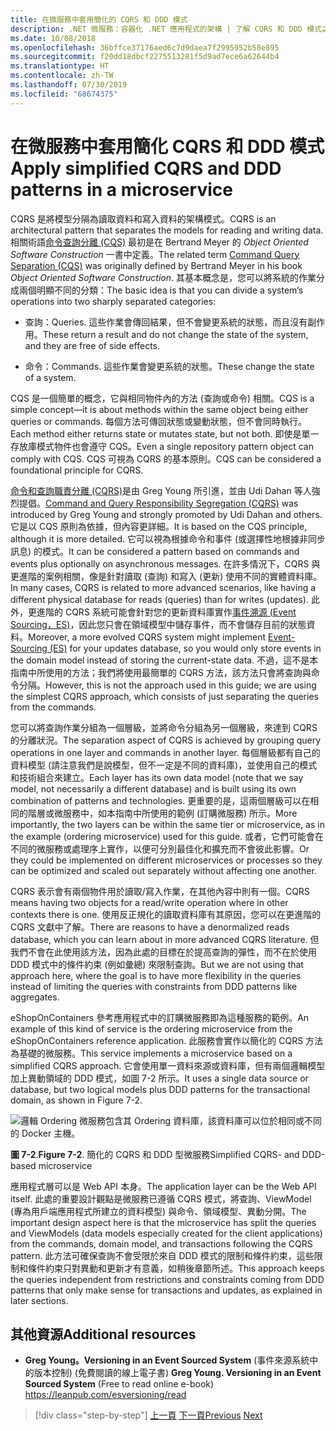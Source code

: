 ```yaml
---
title: 在微服務中套用簡化的 CQRS 和 DDD 模式
description: .NET 微服務：容器化 .NET 應用程式的架構 | 了解 CQRS 和 DDD 模式之間的整體關聯。
ms.date: 10/08/2018
ms.openlocfilehash: 36bffce37176aed6c7d9daea7f2995952b58e895
ms.sourcegitcommit: f20dd18dbcf2275513281f5d9ad7ece6a62644b4
ms.translationtype: HT
ms.contentlocale: zh-TW
ms.lasthandoff: 07/30/2019
ms.locfileid: "68674375"
---
```

# <a name="apply-simplified-cqrs-and-ddd-patterns-in-a-microservice"></a><span data-ttu-id="380f7-103">在微服務中套用簡化 CQRS 和 DDD 模式</span><span class="sxs-lookup"><span data-stu-id="380f7-103">Apply simplified CQRS and DDD patterns in a microservice</span></span>

<span data-ttu-id="380f7-104">CQRS 是將模型分隔為讀取資料和寫入資料的架構模式。</span><span class="sxs-lookup"><span data-stu-id="380f7-104">CQRS is an architectural pattern that separates the models for reading and writing data.</span></span> <span data-ttu-id="380f7-105">相關術語[命令查詢分離 (CQS)](https://martinfowler.com/bliki/CommandQuerySeparation.html) 最初是在 Bertrand Meyer 的 *Object Oriented Software Construction* 一書中定義。</span><span class="sxs-lookup"><span data-stu-id="380f7-105">The related term [Command Query Separation (CQS)](https://martinfowler.com/bliki/CommandQuerySeparation.html) was originally defined by Bertrand Meyer in his book *Object Oriented Software Construction*.</span></span> <span data-ttu-id="380f7-106">其基本概念是，您可以將系統的作業分成兩個明顯不同的分類：</span><span class="sxs-lookup"><span data-stu-id="380f7-106">The basic idea is that you can divide a system’s operations into two sharply separated categories:</span></span>

- <span data-ttu-id="380f7-107">查詢：</span><span class="sxs-lookup"><span data-stu-id="380f7-107">Queries.</span></span> <span data-ttu-id="380f7-108">這些作業會傳回結果，但不會變更系統的狀態，而且沒有副作用。</span><span class="sxs-lookup"><span data-stu-id="380f7-108">These return a result and do not change the state of the system, and they are free of side effects.</span></span>

- <span data-ttu-id="380f7-109">命令：</span><span class="sxs-lookup"><span data-stu-id="380f7-109">Commands.</span></span> <span data-ttu-id="380f7-110">這些作業會變更系統的狀態。</span><span class="sxs-lookup"><span data-stu-id="380f7-110">These change the state of a system.</span></span>

<span data-ttu-id="380f7-111">CQS 是一個簡單的概念，它與相同物件內的方法 (查詢或命令) 相關。</span><span class="sxs-lookup"><span data-stu-id="380f7-111">CQS is a simple concept—it is about methods within the same object being either queries or commands.</span></span> <span data-ttu-id="380f7-112">每個方法可傳回狀態或變動狀態，但不會同時執行。</span><span class="sxs-lookup"><span data-stu-id="380f7-112">Each method either returns state or mutates state, but not both.</span></span> <span data-ttu-id="380f7-113">即使是單一存放庫模式物件也會遵守 CQS。</span><span class="sxs-lookup"><span data-stu-id="380f7-113">Even a single repository pattern object can comply with CQS.</span></span> <span data-ttu-id="380f7-114">CQS 可視為 CQRS 的基本原則。</span><span class="sxs-lookup"><span data-stu-id="380f7-114">CQS can be considered a foundational principle for CQRS.</span></span>

<span data-ttu-id="380f7-115">[命令和查詢職責分離 (CQRS)](https://martinfowler.com/bliki/CQRS.html)是由 Greg Young 所引進，並由 Udi Dahan 等人強烈提倡。</span><span class="sxs-lookup"><span data-stu-id="380f7-115">[Command and Query Responsibility Segregation (CQRS)](https://martinfowler.com/bliki/CQRS.html) was introduced by Greg Young and strongly promoted by Udi Dahan and others.</span></span> <span data-ttu-id="380f7-116">它是以 CQS 原則為依據，但內容更詳細。</span><span class="sxs-lookup"><span data-stu-id="380f7-116">It is based on the CQS principle, although it is more detailed.</span></span> <span data-ttu-id="380f7-117">它可以視為根據命令和事件 (或選擇性地根據非同步訊息) 的模式。</span><span class="sxs-lookup"><span data-stu-id="380f7-117">It can be considered a pattern based on commands and events plus optionally on asynchronous messages.</span></span> <span data-ttu-id="380f7-118">在許多情況下，CQRS 與更進階的案例相關，像是針對讀取 (查詢) 和寫入 (更新) 使用不同的實體資料庫。</span><span class="sxs-lookup"><span data-stu-id="380f7-118">In many cases, CQRS is related to more advanced scenarios, like having a different physical database for reads (queries) than for writes (updates).</span></span> <span data-ttu-id="380f7-119">此外，更進階的 CQRS 系統可能會針對您的更新資料庫實作[事件溯源 (Event Sourcing，ES)](https://martinfowler.com/eaaDev/EventSourcing.html)，因此您只會在領域模型中儲存事件，而不會儲存目前的狀態資料。</span><span class="sxs-lookup"><span data-stu-id="380f7-119">Moreover, a more evolved CQRS system might implement [Event-Sourcing (ES)](https://martinfowler.com/eaaDev/EventSourcing.html) for your updates database, so you would only store events in the domain model instead of storing the current-state data.</span></span> <span data-ttu-id="380f7-120">不過，這不是本指南中所使用的方法；我們將使用最簡單的 CQRS 方法，該方法只會將查詢與命令分隔。</span><span class="sxs-lookup"><span data-stu-id="380f7-120">However, this is not the approach used in this guide; we are using the simplest CQRS approach, which consists of just separating the queries from the commands.</span></span>

<span data-ttu-id="380f7-121">您可以將查詢作業分組為一個層級，並將命令分組為另一個層級，來達到 CQRS 的分離狀況。</span><span class="sxs-lookup"><span data-stu-id="380f7-121">The separation aspect of CQRS is achieved by grouping query operations in one layer and commands in another layer.</span></span> <span data-ttu-id="380f7-122">每個層級都有自己的資料模型 (請注意我們是說模型，但不一定是不同的資料庫)，並使用自己的模式和技術組合來建立。</span><span class="sxs-lookup"><span data-stu-id="380f7-122">Each layer has its own data model (note that we say model, not necessarily a different database) and is built using its own combination of patterns and technologies.</span></span> <span data-ttu-id="380f7-123">更重要的是，這兩個層級可以在相同的階層或微服務中，如本指南中所使用的範例 (訂購微服務) 所示。</span><span class="sxs-lookup"><span data-stu-id="380f7-123">More importantly, the two layers can be within the same tier or microservice, as in the example (ordering microservice) used for this guide.</span></span> <span data-ttu-id="380f7-124">或者，它們可能會在不同的微服務或處理序上實作，以便可分別最佳化和擴充而不會彼此影響。</span><span class="sxs-lookup"><span data-stu-id="380f7-124">Or they could be implemented on different microservices or processes so they can be optimized and scaled out separately without affecting one another.</span></span>

<span data-ttu-id="380f7-125">CQRS 表示會有兩個物件用於讀取/寫入作業，在其他內容中則有一個。</span><span class="sxs-lookup"><span data-stu-id="380f7-125">CQRS means having two objects for a read/write operation where in other contexts there is one.</span></span> <span data-ttu-id="380f7-126">使用反正規化的讀取資料庫有其原因，您可以在更進階的 CQRS 文獻中了解。</span><span class="sxs-lookup"><span data-stu-id="380f7-126">There are reasons to have a denormalized reads database, which you can learn about in more advanced CQRS literature.</span></span> <span data-ttu-id="380f7-127">但我們不會在此使用該方法，因為此處的目標在於提高查詢的彈性，而不在於使用 DDD 模式中的條件約束 (例如彙總) 來限制查詢。</span><span class="sxs-lookup"><span data-stu-id="380f7-127">But we are not using that approach here, where the goal is to have more flexibility in the queries instead of limiting the queries with constraints from DDD patterns like aggregates.</span></span>

<span data-ttu-id="380f7-128">eShopOnContainers 參考應用程式中的訂購微服務即為這種服務的範例。</span><span class="sxs-lookup"><span data-stu-id="380f7-128">An example of this kind of service is the ordering microservice from the eShopOnContainers reference application.</span></span> <span data-ttu-id="380f7-129">此服務會實作以簡化的 CQRS 方法為基礎的微服務。</span><span class="sxs-lookup"><span data-stu-id="380f7-129">This service implements a microservice based on a simplified CQRS approach.</span></span> <span data-ttu-id="380f7-130">它會使用單一資料來源或資料庫，但有兩個邏輯模型加上異動領域的 DDD 模式，如圖 7-2 所示。</span><span class="sxs-lookup"><span data-stu-id="380f7-130">It uses a single data source or database, but two logical models plus DDD patterns for the transactional domain, as shown in Figure 7-2.</span></span>

![邏輯 Ordering 微服務包含其 Ordering 資料庫，該資料庫可以位於相同或不同的 Docker 主機。](./media/image2.png)

<span data-ttu-id="380f7-133">**圖 7-2**.</span><span class="sxs-lookup"><span data-stu-id="380f7-133">**Figure 7-2**.</span></span> <span data-ttu-id="380f7-134">簡化的 CQRS 和 DDD 型微服務</span><span class="sxs-lookup"><span data-stu-id="380f7-134">Simplified CQRS- and DDD-based microservice</span></span>

<span data-ttu-id="380f7-135">應用程式層可以是 Web API 本身。</span><span class="sxs-lookup"><span data-stu-id="380f7-135">The application layer can be the Web API itself.</span></span> <span data-ttu-id="380f7-136">此處的重要設計觀點是微服務已遵循 CQRS 模式，將查詢、ViewModel (專為用戶端應用程式所建立的資料模型) 與命令、領域模型、異動分開。</span><span class="sxs-lookup"><span data-stu-id="380f7-136">The important design aspect here is that the microservice has split the queries and ViewModels (data models especially created for the client applications) from the commands, domain model, and transactions following the CQRS pattern.</span></span> <span data-ttu-id="380f7-137">此方法可確保查詢不會受限於來自 DDD 模式的限制和條件約束，這些限制和條件約束只對異動和更新才有意義，如稍後章節所述。</span><span class="sxs-lookup"><span data-stu-id="380f7-137">This approach keeps the queries independent from restrictions and constraints coming from DDD patterns that only make sense for transactions and updates, as explained in later sections.</span></span>

## <a name="additional-resources"></a><span data-ttu-id="380f7-138">其他資源</span><span class="sxs-lookup"><span data-stu-id="380f7-138">Additional resources</span></span>

- <span data-ttu-id="380f7-139">**Greg Young。Versioning in an Event Sourced System** (事件來源系統中的版本控制) (免費閱讀的線上電子書) </span><span class="sxs-lookup"><span data-stu-id="380f7-139">**Greg Young. Versioning in an Event Sourced System** (Free to read online e-book) </span></span>\
   <https://leanpub.com/esversioning/read>

>[!div class="step-by-step"]
><span data-ttu-id="380f7-140">[上一頁](index.md)
>[下一頁](eshoponcontainers-cqrs-ddd-microservice.md)</span><span class="sxs-lookup"><span data-stu-id="380f7-140">[Previous](index.md)
[Next](eshoponcontainers-cqrs-ddd-microservice.md)</span></span>
